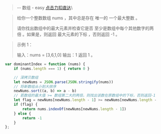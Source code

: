 >  -- 数组 - easy
> [点击力扣直达](https://leetcode.cn/problems/largest-number-at-least-twice-of-others/)\

> 给你一个整数数组 nums ，其中总是存在 唯一的 一个最大整数 。
> 
> 请你找出数组中的最大元素并检查它是否 至少是数组中每个其他数字的两倍 。如果是，则返回 最大元素的下标 ，否则返回 -1 。

 

> 示例 1：
> 
> 输入：nums = [3,6,1,0]
> 输出：1
> 返回 1 。
```javascript
var dominantIndex = function (nums) {
    if (nums.length === 1) { return 0 }

    // 深拷贝数组
    let newNums = JSON.parse(JSON.stringify(nums))
    // 将新数组从小到大排序
    newNums.sort((a, b) => a - b)
    // 若数组的最大值 >= 数组第二大的两倍，则找出该数在原数组中的下标，否则返回-1
    let flag = newNums[newNums.length - 1] >= newNums[newNums.length - 2] * 2
    if (flag) {
        return nums.indexOf(newNums[newNums.length - 1])
    } else {
        return -1
    }
};
```